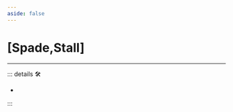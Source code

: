 ```yaml
---
aside: false
---
```

# <py>[<labor>Spade</labor>,<motor>Stall</motor>]</py>

---

<!-- =================================================== -->
<!-- =================================================== -->
<!-- =================================================== -->
<!-- =================================================== -->
<!-- =================================================== -->
::: details 🛠

-

:::
